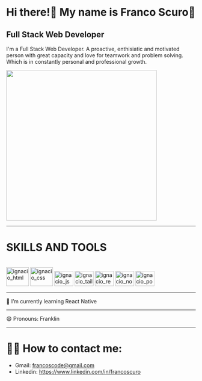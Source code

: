 <h1>Hi there!👋 My name is Franco Scuro👋</h1>
<h2>Full Stack Web Developer</h2>

I'm a Full Stack Web Developer. A proactive, enthisiatic and motivated person with great capacity and love for teamwork and problem solving. 
Which is in constantly personal and professional growth.

<img height="400cm" weight="2500cm" src="https://media.istockphoto.com/photos/detail-of-a-laptop-keyboard-picture-id1198515525?b=1&k=20&m=1198515525&s=170667a&w=0&h=1t0fpw4rvaKSiZbClY4zjiDo84F418BEEkwKMf2pUuI=">

<hr>

<h1> SKILLS AND TOOLS </h1>

<div style = "display: inline-block"><br>
    <img align:"center" alt="ignacio_html" height="50" width="60" src="https://cdn.jsdelivr.net/gh/devicons/devicon/icons/html5/html5-original-wordmark.svg" />
    <img align:"center" alt="ignacio_css" height="50" width="60" src="https://cdn.jsdelivr.net/gh/devicons/devicon/icons/css3/css3-original-wordmark.svg" />
    <img align:"center" alt="ignacio_js" height="40" width="50" src="https://cdn.jsdelivr.net/gh/devicons/devicon/icons/javascript/javascript-original.svg" />
    <img align:"center" alt="ignacio_tailw" height="40" width="50" src="https://cdn.jsdelivr.net/gh/devicons/devicon/icons/tailwindcss/tailwindcss-plain.svg" />
    <img align:"center" alt="ignacio_react" height="40" width="50" src="https://cdn.jsdelivr.net/gh/devicons/devicon/icons/react/react-original.svg" />  
    <img align:"center" alt="ignacio_node" height="40" width="50" src="https://cdn.jsdelivr.net/gh/devicons/devicon/icons/nodejs/nodejs-original.svg" />
    <img align:"center" alt="ignacio_postg" height="40" width="50" src="https://cdn.jsdelivr.net/gh/devicons/devicon/icons/postgresql/postgresql-original.svg" />
</div> 

<hr>
🌱 I’m currently learning React Native
<hr>
😄 Pronouns: Franklin
<hr>

<h1>📧🌐 How to contact me:</h1>

- Gmail: francoscode@gmail.com
- Linkedin: https://www.linkedin.com/in/francoscuro


<!--
**FrancoS24/FrancoS24** is a ✨ _special_ ✨ repository because its `README.md` (this file) appears on your GitHub profile.

Here are some ideas to get you started:

- 🔭 I’m currently working on ...
- 🌱 I’m currently learning ...
- 👯 I’m looking to collaborate on ...
- 🤔 I’m looking for help with ...
- 💬 Ask me about ...
- 📫 How to reach me: ...
- 😄 Pronouns: ...
- ⚡ Fun fact: ...
-->
